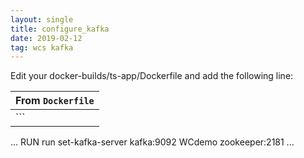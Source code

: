 ```yaml
---
layout: single
title: configure_kafka
date: 2019-02-12
tag: wcs kafka 
---
```

Edit your docker-builds/ts-app/Dockerfile and add the following line:

|From `Dockerfile`|
| --------------- |
|```
...
RUN run set-kafka-server kafka:9092 WCdemo zookeeper:2181
...
```|
